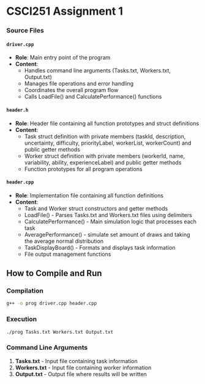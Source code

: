 # CSCI251 Assignment 1
### Source Files

#### `driver.cpp`
- **Role**: Main entry point of the program
- **Content**: 
  - Handles command line arguments (Tasks.txt, Workers.txt, Output.txt)
  - Manages file operations and error handling
  - Coordinates the overall program flow
  - Calls LoadFile() and CalculatePerformance() functions

#### `header.h`
- **Role**: Header file containing all function prototypes and struct definitions
- **Content**:
  - Task struct definition with private members (taskId, description, uncertainty, difficulty, priorityLabel, workerList, workerCount) and public getter methods
  - Worker struct definition with private members (workerId, name, variability, ability, experienceLabel) and public getter methods
  - Function prototypes for all program operations

#### `header.cpp`
- **Role**: Implementation file containing all function definitions
- **Content**:
  - Task and Worker struct constructors and getter methods
  - LoadFile() - Parses Tasks.txt and Workers.txt files using delimiters
  - CalculatePerformance() - Main simulation logic that processes each task
  - AveragePerformance() - simulate set amount of draws and taking the average normal distribution
  - TaskDisplayBoard() - Formats and displays task information
  - File output management functions

## How to Compile and Run

### Compilation
```bash
g++ -o prog driver.cpp header.cpp
```

### Execution
```bash
./prog Tasks.txt Workers.txt Output.txt
```

### Command Line Arguments
1. **Tasks.txt** - Input file containing task information
2. **Workers.txt** - Input file containing worker information  
3. **Output.txt** - Output file where results will be written

